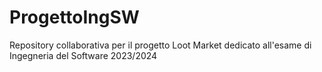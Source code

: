 # ProgettoIngSW
Repository collaborativa per il progetto Loot Market dedicato all'esame di Ingegneria del Software 2023/2024
